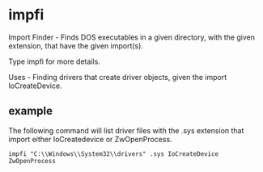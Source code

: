 # impfi
Import Finder - Finds DOS executables in a given directory, with the given extension, that have the given import(s).

Type impfi for more details.

Uses - Finding drivers that create driver objects, given the import IoCreateDevice.

## example
The following command will list driver files with the .sys extension that import either IoCreatedevice or ZwOpenProcess.

`impfi "C:\\Windows\\System32\\drivers" .sys IoCreateDevice ZwOpenProcess`
